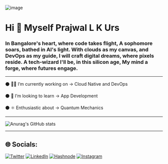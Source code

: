 ![image](https://github.com/iprajwallkurs/iprajwallkurs/assets/153601054/340b039e-8238-4166-bc84-e28d58c75d6e)


#                                        Hi 👋 Myself Prajwal L K Urs


### In Bangalore's heart, where code takes flight, A sophomore soars, bathed in AI's light. With clouds as my canvas, and DevOps as my guide, I will craft digital dreams, where pixels reside. A tech-wizard I'll be, in this silicon age, My mind a forge, where futures engage.
-----------------------------------
⚫️ 🧑‍💻 I’m currently working on → Cloud Native and DevOps

⚫️ 🔮 I’m looking to learn → App Development

⚫️ ⚛️ Enthusiastic about → Quantum Mechanics 

-----------------------------------

![Anurag's GitHub stats](https://github-readme-stats.vercel.app/api?username=iprajwallkurs&showicons=true&theme=radical)   
_____________________
## 🌐 Socials:
[![Twitter](https://img.shields.io/badge/twitter-%2300acee.svg?&style=for-the-badge&logo=twitter&logoColor=white)](https://twitter.com/prajwallkurs)
[![LinkedIn](https://img.shields.io/badge/linkedin-%231E77B5.svg?&style=for-the-badge&logo=linkedin&logoColor=white)](https://www.linkedin.com/in/prajwallkurs/)
[![Hashnode](https://img.shields.io/badge/hashnode-%232962FF.svg?&style=for-the-badge&logo=hashnode&logoColor=white)](https://prajwallkurs.hashnode.dev/)
 [![Instagram](https://img.shields.io/badge/Instagram-%23E4405F.svg?&style=for-the-badge&logo=instagram&logoColor=white)](https://www.instagram.com/prajwallkurs/)








